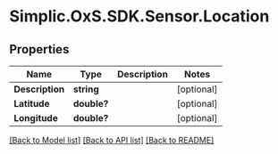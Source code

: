 # Simplic.OxS.SDK.Sensor.Location

## Properties

Name | Type | Description | Notes
------------ | ------------- | ------------- | -------------
**Description** | **string** |  | [optional] 
**Latitude** | **double?** |  | [optional] 
**Longitude** | **double?** |  | [optional] 

[[Back to Model list]](../README.md#documentation-for-models) [[Back to API list]](../README.md#documentation-for-api-endpoints) [[Back to README]](../README.md)

